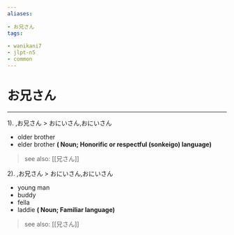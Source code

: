 ```yaml
---
aliases:
    
- お兄さん
tags:
    
- wanikani7
- jlpt-n5
- common
---
```


# お兄さん
---
1).
,お兄さん > おにいさん,おにいさん

- older brother
- elder brother
**( Noun; Honorific or respectful (sonkeigo) language)**
> see also:  [[兄さん]]
            
2).
,お兄さん > おにいさん,おにいさん

- young man
- buddy
- fella
- laddie
**( Noun; Familiar language)**
> see also:  [[兄さん]]
            